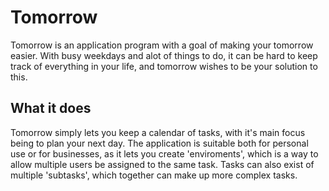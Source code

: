 # Tomorrow
Tomorrow is an application program with a goal of making your tomorrow easier.
With busy weekdays and alot of things to do, it can be hard to keep track of everything in your life, and tomorrow wishes to be your solution to this.
<br/>

## What it does
Tomorrow simply lets you keep a calendar of tasks, with it's main focus being to plan your next day. The application is suitable both for personal use or for businesses, as it lets you create 'enviroments', which is a way to allow multiple users be assigned to the same task. Tasks can also exist of multiple 'subtasks', which together can make up more complex tasks.
<br/>

